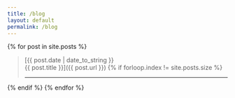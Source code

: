 ```yaml
---
title: /blog
layout: default
permalink: /blog
---
```


{% for post in site.posts %}
>[{{ post.date | date_to_string }}<br>{{ post.title }}]({{ post.url }})
{% if forloop.index != site.posts.size %}
> ***
{% endif %}
{% endfor %}